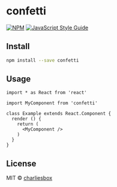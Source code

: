 # confetti

> 

[![NPM](https://img.shields.io/npm/v/confetti.svg)](https://www.npmjs.com/package/confetti) [![JavaScript Style Guide](https://img.shields.io/badge/code_style-standard-brightgreen.svg)](https://standardjs.com)

## Install

```bash
npm install --save confetti
```

## Usage

```tsx
import * as React from 'react'

import MyComponent from 'confetti'

class Example extends React.Component {
  render () {
    return (
      <MyComponent />
    )
  }
}
```

## License

MIT © [charliesbox](https://github.com/charliesbox)
